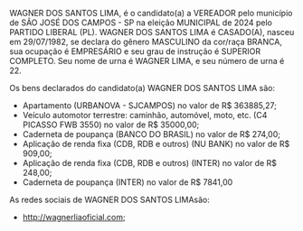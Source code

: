 WAGNER DOS SANTOS LIMA, é o candidato(a) a VEREADOR pelo município de SÃO JOSÉ DOS CAMPOS - SP na eleição MUNICIPAL de 2024 pelo PARTIDO LIBERAL (PL). WAGNER DOS SANTOS LIMA é CASADO(A), nasceu em 29/07/1982, se declara do gênero MASCULINO da cor/raça BRANCA, sua ocupação é EMPRESÁRIO e seu grau de instrução é SUPERIOR COMPLETO. Seu nome de urna é WAGNER LIMA, e seu número de urna é 22.

Os bens declarados do candidato(a) WAGNER DOS SANTOS LIMA são: 
- Apartamento (URBANOVA - SJCAMPOS) no valor de R$ 363885,27;
- Veículo automotor terrestre: caminhão, automóvel, moto, etc. (C4 PICASSO FWB 3550) no valor de R$ 35000,00;
- Caderneta de poupança (BANCO DO BRASIL) no valor de R$ 274,00;
- Aplicação de renda fixa (CDB, RDB e outros) (NU BANK) no valor de R$ 909,00;
- Aplicação de renda fixa (CDB, RDB e outros) (INTER) no valor de R$ 248,00;
- Caderneta de poupança (INTER) no valor de R$ 7841,00

As redes sociais de WAGNER DOS SANTOS LIMAsão:
- http://wagnerliaoficial.com;